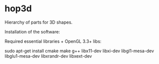 # hop3d
Hierarchy of parts for 3D shapes.

Installation of the software:

Required essential libraries + OpenGL 3.3+ libs:

sudo apt-get install cmake make g++ libx11-dev libxi-dev libgl1-mesa-dev libglu1-mesa-dev libxrandr-dev libxext-dev 
